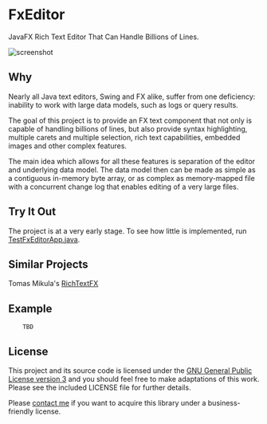 # FxEditor

JavaFX Rich Text Editor That Can Handle Billions of Lines.

![screenshot](https://github.com/andy-goryachev/FxEditor/blob/master/screenshots/2016-1126-172643-252.png)


## Why ##

Nearly all Java text editors, Swing and FX alike, suffer from one deficiency: inability to work with large 
data models, such as logs or query results.

The goal of this project is to provide an FX text component that not only is capable of handling billions of 
lines, but also provide syntax highlighting, multiple carets and multiple selection, rich text capabilities,
embedded images and other complex features.

The main idea which allows for all these features is separation of the editor and underlying data model.
The data model then can be made as simple as a contiguous in-memory byte array, or as complex as memory-mapped 
file with a concurrent change log that enables editing of a very large files.


## Try It Out ##

The project is at a very early stage.  To see how little is implemented, run 
[TestFxEditorApp.java](https://github.com/andy-goryachev/FxEditor/blob/master/src/demo/edit/TestFxEditorApp.java).


## Similar Projects

Tomas Mikula's [RichTextFX](https://github.com/TomasMikula/RichTextFX) 


## Example

		TBD


## License

This project and its source code is licensed under the [GNU General Public License version 3](https://www.gnu.org/licenses/gpl-3.0.en.html) and you should feel free to make adaptations of this work. Please see the included LICENSE file for further details.

Please [contact me](http://goryachev.com/contact.html) if you want to acquire this library under a business-friendly license.

